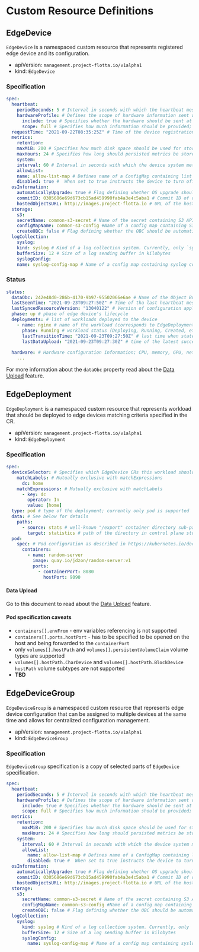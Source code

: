 # Custom Resource Definitions

## EdgeDevice

`EdgeDevice` is a namespaced custom resource that represents registered edge device and its configuration.

* apiVersion: `management.project-flotta.io/v1alpha1`
* kind: `EdgeDevice`

### Specification

```yaml
spec:
  heartbeat:
    periodSeconds: 5 # Interval in seconds with which the heartbeat messages should be sent from the agent 
    hardwareProfile: # Defines the scope of hardware information sent with the heartbeat messages; currently unused
      include: true # Specifies whether the hardware should be sent at all
      scope: full # Specifies how much information should be provided; "full" - everything; "delta" - only changes compared to the previous updated
  requestTime: "2021-09-22T08:35:25Z" # Time of the device registration request
  metrics:
    retention:
    maxMiB: 200 # Specifies how much disk space should be used for storing persisted metrics on the device
    maxHours: 24 # Specifies how long should persisted metrics be stored on the device disk
    system:
    interval: 60 # Interval in seconds with which the device system metrics should be collected
    allowList:
    name: allow-list-map # Defines name of a ConfigMap containing list of system metrics that should be scraped
    disabled: true #  When set to true instructs the device to turn off system metrics collection
  osInformation:
    automaticallyUpgrade: true # Flag defining whether OS upgrade should be performed automatically when the commitID changes
    commitID: 0305686e69d673cb15ad459990fab4a3e4c5aba1 # Commit ID of desired OS ostree version for the device
    hostedObjectsURL: http://images.project-flotta.io # URL of the hosted commits web server
  storage:
    s3:
    secretName: common-s3-secret # Name of the secret containing S3 API access credentials
    configMapName: common-s3-config #Name of a config map containing S3 API access configuration options
    createOBC: false # Flag defining whether the OBC should be automatically created for the device (if this feature is disabled for the operator)
  logCollection:
    syslog:
    kind: syslog # Kind of a log collection system. Currently, only `syslog` is available
    bufferSize: 12 # Size of a log sending buffer in kilobytes
    syslogConfig:
    name: syslog-config-map # Name of a config map containing syslog connection configuration
```

### Status

```yaml
status:
  dataObc: 242e48d0-286b-4170-9b97-95502066e6ae # Name of the Object Bucket Claim created for this device
  lastSeenTime: "2021-09-23T09:27:50Z" # Time of tha last heartbeat message
  lastSyncedResourceVersion: "13040122" # Version of configuration applied on the device as reported in the latest heartbeat message 
  phase: up # phase of edge device's lifecycle
  deployments: # list of workloads deployed to the device
    - name: nginx # name of the workload (corresponds to EdgeDeployment CR in the same namespace)
      phase: Running # workload status (Deploying, Running, Created, etc.);
      lastTransitionTime: "2021-09-23T09:27:50Z" # last time when state of the workload changed  
      lastDataUpload: "2021-09-23T09:27:30Z" # time of the latest successful data upload for the workload 
      
  hardware: # Hardware configuration information; CPU, memory, GPU, network interfaces, disks, etc.
    ...

```
For more information about the `dataObc` property read about the [Data Upload](data-upload.md) feature.

## EdgeDeployment

`EdgeDeployment` is a namespaced custom resource that represents workload that should be deployed to edge devices matching criteria specified in the CR.

* apiVersion: `management.project-flotta.io/v1alpha1`
* kind: `EdgeDeployment`

### Specification

```yaml
spec:
  deviceSelector: # Specifies which EdgeDevice CRs this workload should be deployed to. See https://kubernetes.io/docs/concepts/overview/working-with-objects/labels/#resources-that-support-set-based-requirements
    matchLabels: # Mutually exclusive with matchExpressions
      dc: home
    matchExpressions: # Mutually exclusive with matchLabels
      - key: dc
        operator: In
        value: [home]
  type: pod # type of the deployment; currently only pod is supported
  data: # See below for details
    paths:
      - source: stats # well-known "/export" container directory sub-path (/export/stats in this case) that should be periodically uploaded to the control plane   
        target: statistics # path of the directory in control plane storage where the data should be uploaded to (currently - statistics directory in edge device's OBC) 
  pod:
    spec: # Pod configuration as described in https://kubernetes.io/docs/reference/kubernetes-api/workload-resources/pod-v1/
      containers:
        - name: random-server
          image: quay.io/jdzon/random-server:v1
          ports:
            - containerPort: 8080
              hostPort: 9090
```

#### Data Upload
Go to this document to read about the [Data Upload](data-upload.md) feature.

#### Pod specification caveats

* `containers[].envFrom` - env variables referencing is not supported
* `containers[].ports.hostPort` - has to be specified to be opened on the host and being forwarded to the `containerPort`
* only `volumes[].hostPath` and `volumes[].persistentVolumeClaim` volume types are supported
* `volumes[].hostPath.CharDevice` and `volumes[].hostPath.BlockDevice` `hostPath` volume subtypes are not supported
* **TBD**

## EdgeDeviceGroup

`EdgeDeviceGroup` is a namespaced custom resource that represents edge device configuration that can be assigned to multiple devices at the same time and allows for centralized configuration management.

* apiVersion: `management.project-flotta.io/v1alpha1`
* kind: `EdgeDeviceGroup`

### Specification

`EdgeDeviceGroup` specification is a copy of selected parts of `EdgeDevice` specification.

```yaml
spec:
  heartbeat:
    periodSeconds: 5 # Interval in seconds with which the heartbeat messages should be sent from the agent 
    hardwareProfile: # Defines the scope of hardware information sent with the heartbeat messages; currently unused
      include: true # Specifies whether the hardware should be sent at all
      scope: full # Specifies how much information should be provided; "full" - everything; "delta" - only changes compared to the previous updated
  metrics:
    retention:
      maxMiB: 200 # Specifies how much disk space should be used for storing persisted metrics on the device
      maxHours: 24 # Specifies how long should persisted metrics be stored on the device disk
    system:
      interval: 60 # Interval in seconds with which the device system metrics should be collected
      allowList:
        name: allow-list-map # Defines name of a ConfigMap containing list of system metrics that should be scraped
        disabled: true #  When set to true instructs the device to turn off system metrics collection
  osInformation:
    automaticallyUpgrade: true # Flag defining whether OS upgrade should be performed automatically when the commitID changes
    commitID: 0305686e69d673cb15ad459990fab4a3e4c5aba1 # Commit ID of desired OS ostree version for the device
    hostedObjectsURL: http://images.project-flotta.io # URL of the hosted commits web server
  storage:
    s3:
      secretName: common-s3-secret # Name of the secret containing S3 API access credentials
      configMapName: common-s3-config #Name of a config map containing S3 API access configuration options
      createOBC: false # Flag defining whether the OBC should be automatically created for the device (if this feature is disabled for the operator)
  logCollection:
    syslog:
      kind: syslog # Kind of a log collection system. Currently, only `syslog` is available
      bufferSize: 12 # Size of a log sending buffer in kilobytes
      syslogConfig: 
        name: syslog-config-map # Name of a config map containing syslog connection configuration
```